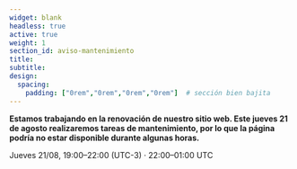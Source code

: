 ```yaml
---
widget: blank
headless: true
active: true
weight: 1
section_id: aviso-mantenimiento
title:
subtitle:
design:
  spacing:
    padding: ["0rem","0rem","0rem","0rem"]  # sección bien bajita
---
```


<div class="md-alert" role="status" aria-live="polite">
  <p><strong>Estamos trabajando en la renovación de nuestro sitio web. Este jueves 21 de agosto realizaremos tareas de mantenimiento, por lo que la página podría no estar disponible durante algunas horas.</strong></p>
  <p class="md-alert-time">Jueves 21/08, 19:00–22:00 (UTC-3) · 22:00–01:00 UTC</p>
</div>
